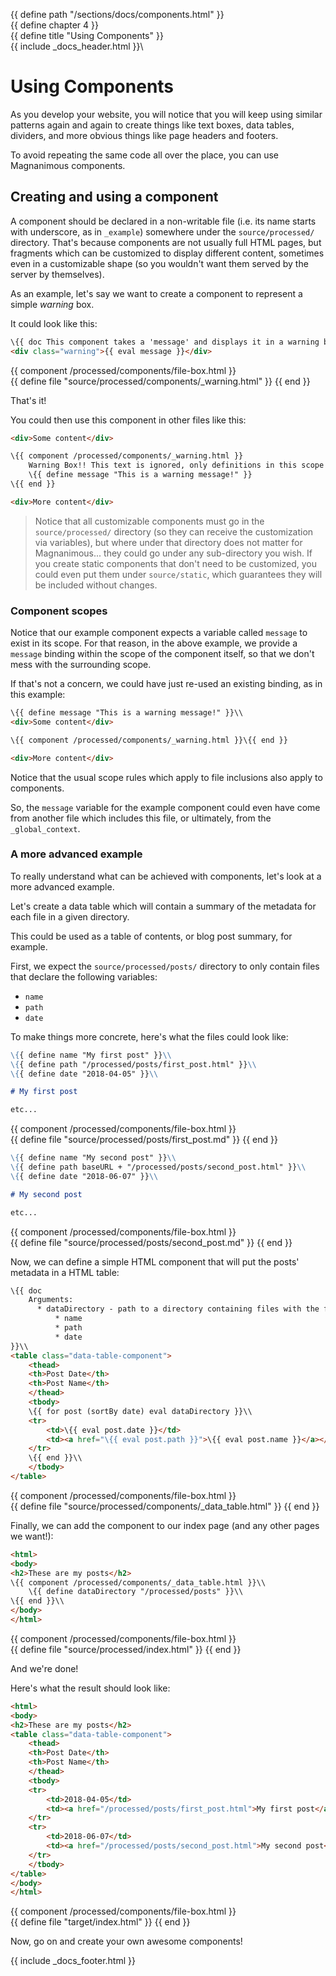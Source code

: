 {{ define path "/sections/docs/components.html" }}\
{{ define chapter 4 }}\
{{ define title "Using Components" }}\
{{ include _docs_header.html }}\

# Using Components

As you develop your website, you will notice that you will keep using similar patterns again and again
to create things like text boxes, data tables, dividers, and more obvious things like page headers and
footers.

To avoid repeating the same code all over the place, you can use Magnanimous components.

## Creating and using a component

A component should be declared in a non-writable file (i.e. its name starts with underscore, as in `_example`)
somewhere under the `source/processed/` directory. That's because components are not usually full HTML pages,
but fragments which can be customized to display different content, sometimes even in a customizable shape
(so you wouldn't want them served by the server by themselves).

As an example, let's say we want to create a component to represent a simple _warning_ box.

It could look like this:

```html
\{{ doc This component takes a 'message' and displays it in a warning box }}\\
<div class="warning">{{ eval message }}</div>
```

{{ component /processed/components/file-box.html }}\
    {{ define file "source/processed/components/_warning.html" }}
{{ end }}

That's it!

You could then use this component in other files like this:

```html
<div>Some content</div>

\{{ component /processed/components/_warning.html }}
    Warning Box!! This text is ignored, only definitions in this scope are evaluated.
    \{{ define message "This is a warning message!" }}
\{{ end }}

<div>More content</div>
```

> Notice that all customizable components must go in the `source/processed/` directory (so they can receive
  the customization via variables), but where under that directory does not matter for Magnanimous... they could
  go under any sub-directory you wish. If you create static components that don't need to be customized,
  you could even put them under `source/static`, which guarantees they will be included without changes.

### Component scopes

Notice that our example component expects a variable called `message` to exist in its scope. For that reason, 
in the above example, we provide a `message` binding within the scope of the component itself, so that we don't
mess with the surrounding scope.

If that's not a concern, we could have just re-used an existing binding, as in this example:

```html
\{{ define message "This is a warning message!" }}\\
<div>Some content</div>

\{{ component /processed/components/_warning.html }}\{{ end }}

<div>More content</div>
```

Notice that the usual scope rules which apply to file inclusions also apply to components.

So, the `message` variable for the example component could even have come from another file which includes this file,
or ultimately, from the `_global_context`.

### A more advanced example

To really understand what can be achieved with components, let's look at a more advanced example.

Let's create a data table which will contain a summary of the metadata for each file in a given directory.

This could be used as a table of contents, or blog post summary, for example.

First, we expect the `source/processed/posts/` directory to only contain files that declare the following variables:

* `name`
* `path`
* `date`

To make things more concrete, here's what the files could look like:

```markdown
\{{ define name "My first post" }}\\
\{{ define path "/processed/posts/first_post.html" }}\\
\{{ define date "2018-04-05" }}\\

# My first post

etc...
```

{{ component /processed/components/file-box.html }}\
    {{ define file "source/processed/posts/first_post.md" }}
{{ end }}

```markdown
\{{ define name "My second post" }}\\
\{{ define path baseURL + "/processed/posts/second_post.html" }}\\
\{{ define date "2018-06-07" }}\\

# My second post

etc...
```

{{ component /processed/components/file-box.html }}\
    {{ define file "source/processed/posts/second_post.md" }}
{{ end }}

Now, we can define a simple HTML component that will put the posts' metadata in a HTML table:

```html
\{{ doc
    Arguments:
      * dataDirectory - path to a directory containing files with the following properties:
          * name
          * path
          * date
}}\\
<table class="data-table-component">
    <thead>
    <th>Post Date</th>
    <th>Post Name</th>
    </thead>
    <tbody>
    \{{ for post (sortBy date) eval dataDirectory }}\\
    <tr>
        <td>\{{ eval post.date }}</td>
        <td><a href="\{{ eval post.path }}">\{{ eval post.name }}</a></td>
    </tr>
    \{{ end }}\\
    </tbody>
</table>
```

{{ component /processed/components/file-box.html }}\
    {{ define file "source/processed/components/_data_table.html" }}
{{ end }}

Finally, we can add the component to our index page (and any other pages we want!):

```html
<html>
<body>
<h2>These are my posts</h2>
\{{ component /processed/components/_data_table.html }}\\
    \{{ define dataDirectory "/processed/posts" }}\\
\{{ end }}\\
</body>
</html>
```

{{ component /processed/components/file-box.html }}\
    {{ define file "source/processed/index.html" }}
{{ end }}

And we're done!

Here's what the result should look like:

```html
<html>
<body>
<h2>These are my posts</h2>
<table class="data-table-component">
    <thead>
    <th>Post Date</th>
    <th>Post Name</th>
    </thead>
    <tbody>
    <tr>
        <td>2018-04-05</td>
        <td><a href="/processed/posts/first_post.html">My first post</a></td>
    </tr>
    <tr>
        <td>2018-06-07</td>
        <td><a href="/processed/posts/second_post.html">My second post</a></td>
    </tr>
    </tbody>
</table>
</body>
</html>
```

{{ component /processed/components/file-box.html }}\
    {{ define file "target/index.html" }}
{{ end }}

Now, go on and create your own awesome components!

{{ include _docs_footer.html }}
